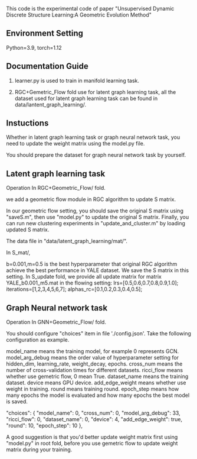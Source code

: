 

This code is the experimental code of paper "Unsupervised Dynamic Discrete Structure Learning:A Geometric Evolution Method"

## Environment Setting
Python=3.9, torch=1.12

## Documentation Guide
1. learner.py is used to train in manifold learning task.

2. RGC+Gemetric_Flow fold use for latent graph learning task, all the dataset used for latent graph learning task can be found in data/lantent_graph_learning/.

## Instuctions
Whether in latent graph learning task or graph neural network task, you need to update the weight matrix using the model.py file.

You should prepare the dataset for graph neural network task by yourself.

## Latent graph learning task
Operation In RGC+Geometric_Flow/ fold.

we add a geometric flow module in RGC algorithm to update S matrix. 

In our geometric flow setting, you should save the original S matrix using "saveS.m", then use "model.py" to update  the original S matrix.
Finally, you can run new clustering experiments in "update_and_cluster.m" by loading updated S matrix.

The data file in "data/latent_graph_learning/mat/".

In S_mat/, 

b=0.001,m=0.5 is the best hyperparameter that original RGC algorithm achieve the best performance in YALE dataset. We save the S matrix in this setting.
In S_update fold, we provide all update matrix for matrix YALE_b0.001_m5.mat in the flowing setting: 
lrs=[0.5,0.6,0.7,0.8,0.9,1.0];
iterations=[1,2,3,4,5,6,7];
alphas_rc=[0.1,0.2,0.3,0.4,0.5];

## Graph Neural network task
Operation In GNN+Geometric_Flow/ fold.

You should configure "choices" item in file './config.json'. Take the following configuration as example.

model_name means the training model, for example 0 represents GCN.
model_arg_debug means the order value of hyperparameter setting for hidden_dim, learning_rate, weight_decay, epochs. 
cross_num means the number of cross-validation times for different datasets.
ricci_flow means whether use gemetric flow, 0 mean True.
dataset_name means the training dataset.
device means GPU device.
add_edge_weight means whether use weight in training.
round means training round.
epoch_step means how many epochs the model is evaluated and how many epochs the best model is saved.

"choices": {
    "model_name": 0,
    "cross_num": 0,
    "model_arg_debug": 33,
    "ricci_flow": 0,
    "dataset_name": 0,
    "device": 4,
    "add_edge_weight": true,
    "round": 10,
    "epoch_step": 10
  },

A good suggestion is that you'd better update weight matrix first using "model.py" in root fold, before you use gemetric flow to update weight matrix during your training.
